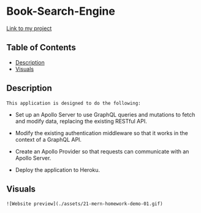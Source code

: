 # Book-Search-Engine

[Link to my project]( https://sheltered-thicket-20446.herokuapp.com/)

## Table of Contents

- [Description](#description)
- [Visuals](#visuals)

## Description

    This application is designed to do the following:

- Set up an Apollo Server to use GraphQL queries and mutations to fetch and modify data, replacing the existing RESTful API.

- Modify the existing authentication middleware so that it works in the context of a GraphQL API.

- Create an Apollo Provider so that requests can communicate with an Apollo Server.

- Deploy the application to Heroku.

## Visuals

    ![Website preview](./assets/21-mern-homework-demo-01.gif)

